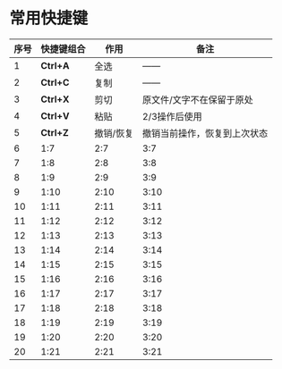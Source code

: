 # 常用快捷键

| **序号** | **快捷键组合** | **作用** | **备注** |
| -- | -- | -- | -- |
| 1 | **Ctrl+A** | 全选 | —— |
| 2 | **Ctrl+C** | 复制 | —— |
| 3 | **Ctrl+X** | 剪切 | 原文件/文字不在保留于原处 |
| 4 | **Ctrl+V** | 粘贴 | 2/3操作后使用 |
| 5 | **Ctrl+Z** | 撤销/恢复 | 撤销当前操作，恢复到上次状态 |
| 6 | 1:7 | 2:7 | 3:7 |
| 7 | 1:8 | 2:8 | 3:8 |
| 8 | 1:9 | 2:9 | 3:9 |
| 9 | 1:10 | 2:10 | 3:10 |
| 10 | 1:11 | 2:11 | 3:11 |
| 11 | 1:12 | 2:12 | 3:12 |
| 12 | 1:13 | 2:13 | 3:13 |
| 13 | 1:14 | 2:14 | 3:14 |
| 14 | 1:15 | 2:15 | 3:15 |
| 15 | 1:16 | 2:16 | 3:16 |
| 16 | 1:17 | 2:17 | 3:17 |
| 17 | 1:18 | 2:18 | 3:18 |
| 18 | 1:19 | 2:19 | 3:19 |
| 19 | 1:20 | 2:20 | 3:20 |
| 20 | 1:21 | 2:21 | 3:21 |
